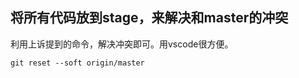 ## 将所有代码放到stage，来解决和master的冲突

利用上诉提到的命令，解决冲突即可。用vscode很方便。

```shell
git reset --soft origin/master
```